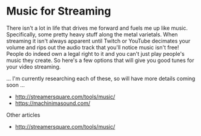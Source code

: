 # Music for Streaming

There isn't a lot in life that drives me forward and fuels me up like music. Specifically, some pretty heavy stuff along the metal varietals. When streaming it isn't always apparent until Twitch or YouTube decimates your volume and rips out the audio track that you'll notice music isn't free! People do indeed own a legal right to it and you can't just play people's music they create. So here's a few options that will give you good tunes for your video streaming.

... I'm currently researching each of these, so will have more details coming soon ...

* http://streamersquare.com/tools/music/
* https://machinimasound.com/

Other articles

* http://streamersquare.com/tools/music/
